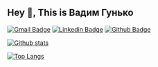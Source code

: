 ## Hey 👋, This is Вадим Гунько
[![Gmail Badge](https://img.shields.io/badge/-guvacode@gmail.com-c14438?style=social&logo=Gmail&logoColor=white&link=mailto:guvacode@gmail.com)](mailto:guvacode@gmail.com) 
[![Linkedin Badge](https://img.shields.io/badge/-Guvacode-0072b1?style=flat&logo=Vk&logoColor=white&link=https://vk.com/gunkovadim)](https://vk.com/gunkovadim) [![Github Badge](https://img.shields.io/badge/-GuvaCode-grey?style=flat&logo=github&logoColor=white&link=https://github.com/GuvaCode/)](https://www.github.com/GuvaCode/) 

[![Github stats](https://github-readme-stats.vercel.app/api?username=guvacode&show_icons=true&include_all_commits=true)](https://github.com/guvacode/github-readme-stats)

[![Top Langs](https://github-readme-stats.vercel.app/api/top-langs/?username=guvacode&layout=compact)](https://github.com/guvacode/github-readme-stats)

